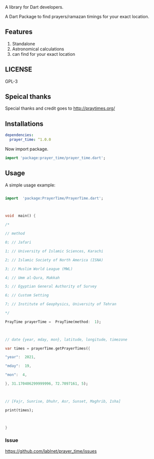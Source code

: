 A library for Dart developers.

A Dart Package to find prayers/ramazan timings for your exact location.

  ## Features
1. Standalone
2. Astronomical calculations
3. can find for your exact location
  
## LICENSE
GPL-3

## Speical thanks
Special thanks and credit goes to http://praytimes.org/

## Installations
```yaml
dependencies:
  prayer_time: ^1.0.0
```
Now import package.
```dart
import 'package:prayer_time/prayer_time.dart';
```
## Usage
A simple usage example:

  

```dart

import  'package:PrayerTime/PrayerTime.dart';

  

void  main() {

/*

// method

0; // Jafari

1; // University of Islamic Sciences, Karachi

2; // Islamic Society of North America (ISNA)

3; // Muslim World League (MWL)

4; // Umm al-Qura, Makkah

5; // Egyptian General Authority of Survey

6; // Custom Setting

7; // Institute of Geophysics, University of Tehran

*/

PrayTime prayerTime =  PrayTime(method:  1);

  

// date {year, mday, mon}, latitude, longitude, timezone

var times = prayerTime.getPrayerTimes({

"year":  2021,

"mday":  19,

"mon":  4,

}, 31.170406299999996, 72.7097161, 5);

  

// [Fajr, Sunrise, Dhuhr, Asr, Sunset, Maghrib, Isha]

print(times);

  

}

```

 
### Issue

https://github.com/lablnet/prayer_time/issues
